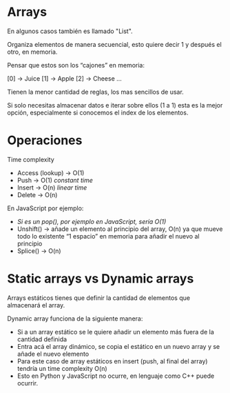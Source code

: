# Arrays

En algunos casos también es llamado "List".

Organiza elementos de manera secuencial, esto quiere decir 1 y después el otro, en memoria.

Pensar que estos son los “cajones” en memoria:

[0] → Juice
[1] → Apple
[2] → Cheese
…

Tienen la menor cantidad de reglas, los mas sencillos de usar.

Si solo necesitas almacenar datos e iterar sobre ellos (1 a 1) esta es la mejor opción, especialmente si conocemos el index de los elementos.

# Operaciones

Time complexity

- Access (lookup) → O(1)
- Push → O(1) *constant time*
- Insert → O(n) *linear time*
- Delete → O(n)

En JavaScript por ejemplo:

- *Si es un pop(), por ejemplo en JavaScript, sería O(1)*
- Unshift() → añade un elemento al principio del array, O(n) ya que mueve todo lo existente “1 espacio” en memoria para añadir el nuevo al principio
- Splice() → O(n)

# Static arrays vs Dynamic arrays

Arrays estáticos tienes que definir la cantidad de elementos que almacenará el array.

Dynamic array funciona de la siguiente manera:

- Si a un array estático se le quiere añadir un elemento más fuera de la cantidad definida
- Entra acá el array dinámico, se copia el estático en un nuevo array y se añade el nuevo elemento
- Para este caso de array estáticos en insert (push, al final del array) tendría un time complexity O(n)
- Esto en Python y JavaScript no ocurre, en lenguaje como C++ puede ocurrir.